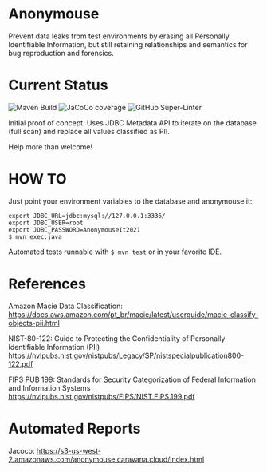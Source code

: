 # Anonymouse

Prevent data leaks from test environments by erasing all Personally Identifiable Information, but still retaining relationships and semantics for bug reproduction and forensics.

# Current Status

![Maven Build](https://github.com/CaravanaCloud/Anonymouse/workflows/Maven-Build/badge.svg)
![JaCoCo coverage](https://s3-us-west-2.amazonaws.com/anonymouse.caravana.cloud/badges/jacoco.svg)
![GitHub Super-Linter](https://github.com/CaravanaCloud/Anonymouse/workflows/Super-Linter/badge.svg)


Initial proof of concept.
Uses JDBC Metadata API to iterate on the database (full scan) and replace all values classified as PII.

Help more than welcome!

# HOW TO

Just point your environment variables to the database and anonymouse it:
```
export JDBC_URL=jdbc:mysql://127.0.0.1:3336/
export JDBC_USER=root
export JDBC_PASSWORD=AnonymouseIt2021
$ mvn exec:java
```

Automated tests runnable with ```$ mvn test``` or in your favorite IDE.

# References

Amazon Macie Data Classification:
https://docs.aws.amazon.com/pt_br/macie/latest/userguide/macie-classify-objects-pii.html

NIST-80-122: Guide to Protecting the Confidentiality of Personally Identifiable Information (PII) 
https://nvlpubs.nist.gov/nistpubs/Legacy/SP/nistspecialpublication800-122.pdf

FIPS PUB 199: Standards for Security Categorization of Federal Information and Information Systems
https://nvlpubs.nist.gov/nistpubs/FIPS/NIST.FIPS.199.pdf

# Automated Reports

Jacoco: https://s3-us-west-2.amazonaws.com/anonymouse.caravana.cloud/index.html


